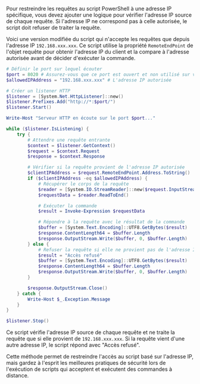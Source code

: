 Pour restreindre les requêtes au script PowerShell à une adresse IP spécifique, vous devez ajouter une logique pour vérifier l'adresse IP source de chaque requête. Si l'adresse IP ne correspond pas à celle autorisée, le script doit refuser de traiter la requête.

Voici une version modifiée du script qui n'accepte les requêtes que depuis l'adresse IP `192.168.xxx.xxx`. Ce script utilise la propriété `RemoteEndPoint` de l'objet requête pour obtenir l'adresse IP du client et la compare à l'adresse autorisée avant de décider d'exécuter la commande.

```powershell
# Définir le port sur lequel écouter
$port = 8020 # Assurez-vous que ce port est ouvert et non utilisé sur votre machine
$allowedIPAddress = "192.168.xxx.xxx" # L'adresse IP autorisée

# Créer un listener HTTP
$listener = [System.Net.HttpListener]::new()
$listener.Prefixes.Add("http://*:$port/")
$listener.Start()

Write-Host "Serveur HTTP en écoute sur le port $port..."

while ($listener.IsListening) {
    try {
        # Attendre une requête entrante
        $context = $listener.GetContext()
        $request = $context.Request
        $response = $context.Response

        # Vérifier si la requête provient de l'adresse IP autorisée
        $clientIPAddress = $request.RemoteEndPoint.Address.ToString()
        if ($clientIPAddress -eq $allowedIPAddress) {
            # Récupérer le corps de la requête
            $reader = [System.IO.StreamReader]::new($request.InputStream)
            $requestData = $reader.ReadToEnd()

            # Exécuter la commande
            $result = Invoke-Expression $requestData

            # Répondre à la requête avec le résultat de la commande
            $buffer = [System.Text.Encoding]::UTF8.GetBytes($result)
            $response.ContentLength64 = $buffer.Length
            $response.OutputStream.Write($buffer, 0, $buffer.Length)
        } else {
            # Refuser la requête si elle ne provient pas de l'adresse IP autorisée
            $result = "Accès refusé"
            $buffer = [System.Text.Encoding]::UTF8.GetBytes($result)
            $response.ContentLength64 = $buffer.Length
            $response.OutputStream.Write($buffer, 0, $buffer.Length)
        }

        $response.OutputStream.Close()
    } catch {
        Write-Host $_.Exception.Message
    }
}

$listener.Stop()
```

Ce script vérifie l'adresse IP source de chaque requête et ne traite la requête que si elle provient de `192.168.xxx.xxx`. Si la requête vient d'une autre adresse IP, le script répond avec "Accès refusé".


Cette méthode permet de restreindre l'accès au script basé sur l'adresse IP, mais gardez à l'esprit les meilleures pratiques de sécurité lors de l'exécution de scripts qui acceptent et exécutent des commandes à distance.
